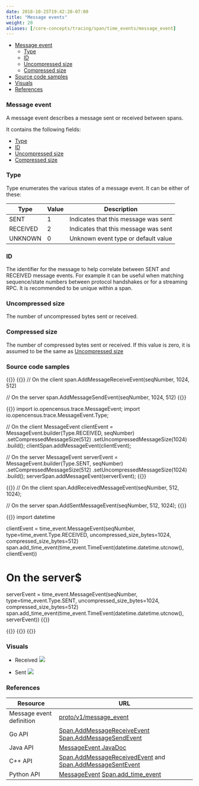 ```yaml
---
date: 2018-10-25T19:42:20-07:00
title: "Message events"
weight: 20
aliases: [/core-concepts/tracing/span/time_events/message_event]
---
```


- [Message event](#message-event)
    - [Type](#type)
    - [ID](#id)
    - [Uncompressed size](#uncompressed-size)
    - [Compressed size](#compressed-size)
- [Source code samples](#source-code-samples)
- [Visuals](#visuals)
- [References](#references)

### Message event

A message event describes a message sent or received between spans.

It contains the following fields:

- [Type](#type)
- [ID](#id)
- [Uncompressed size](#uncompressed-size)
- [Compressed size](#compressed-size)

### Type

Type enumerates the various states of a message event. It can be either of these:

Type|Value|Description
---|---|---
SENT|1|Indicates that this message was sent
RECEIVED|2|Indicates that this message was sent
UNKNOWN|0|Unknown event type or default value

### ID
The identifier for the message to help correlate between SENT and RECEIVED message events.
For example it can be useful when matching sequence/state numbers between protocol handshakes
or for a streaming RPC. It is recommended to be unique within a span.

### Uncompressed size
The number of uncompressed bytes sent or received.

### Compressed size
The number of compressed bytes sent or received. If this value is zero, it is assumed to be the same as [Uncompressed size](#uncompressed-size)

### Source code samples

{{<tabs Go Java CplusPlus Python NodeJS>}}
{{<highlight go>}}
// On the client
span.AddMessageReceiveEvent(seqNumber, 1024, 512)

// On the server
span.AddMessageSendEvent(seqNumber, 1024, 512)
{{</highlight>}}

{{<highlight java>}}
import io.opencensus.trace.MessageEvent;
import io.opencensus.trace.MessageEvent.Type;

// On the client
MessageEvent clientEvent = MessageEvent.builder(Type.RECEIVED, seqNumber)
                                 .setCompressedMessageSize(512)
                                 .setUncompressedMessageSize(1024)
                                 .build();
clientSpan.addMessageEvent(clientEvent);

// On the server
MessageEvent serverEvent = MessageEvent.builder(Type.SENT, seqNumber)
                                 .setCompressedMessageSize(512)
                                 .setUncompressedMessageSize(1024)
                                 .build();
serverSpan.addMessageEvent(serverEvent);
{{</highlight>}}

{{<highlight cpp>}}
// On the client
span.AddReceivedMessageEvent(seqNumber, 512, 1024);

// On the server
span.AddSentMessageEvent(seqNumber, 512, 1024);
{{</highlight>}}

{{<highlight python>}}
import datetime

clientEvent = time_event.MessageEvent(seqNumber, type=time_event.Type.RECEIVED,
                uncompressed_size_bytes=1024, compressed_size_bytes=512)
span.add_time_event(time_event.TimeEvent(datetime.datetime.utcnow(), clientEvent))

# On the server$
serverEvent = time_event.MessageEvent(seqNumber, type=time_event.Type.SENT,
                uncompressed_size_bytes=1024, compressed_size_bytes=512)
span.add_time_event(time_event.TimeEvent(datetime.datetime.utcnow(), serverEvent))
{{</highlight>}}

{{<highlight js>}}
{{</highlight>}}
{{</tabs>}}

### Visuals

* Received
![](/images/span-message-received-sample.png)

* Sent
![](/images/span-message-sent-sample.png)

### References
Resource|URL
---|---
Message event definition|[proto/v1/message_event](https://github.com/census-instrumentation/opencensus-proto/blob/99162e4df59df7e6f54a8a33b80f0020627d8405/src/opencensus/proto/trace/v1/trace.proto#L155-L183)
Go API|[Span.AddMessageReceiveEvent](https://godoc.org/go.opencensus.io/trace#Span.AddMessageReceiveEvent) [Span.AddMessageSendEvent](https://godoc.org/go.opencensus.io/trace#Span.AddMessageSendEvent)
Java API|[MessageEvent JavaDoc](https://static.javadoc.io/io.opencensus/opencensus-api/0.16.1/io/opencensus/trace/MessageEvent.html)
C++ API|[Span.AddMessageReceivedEvent](https://github.com/census-instrumentation/opencensus-cpp/blob/c5e59c48a3c40a7da737391797423b88e93fd4bb/opencensus/trace/span.h#L127-L129) and [Span.AddMessageSentEvent](https://github.com/census-instrumentation/opencensus-cpp/blob/c5e59c48a3c40a7da737391797423b88e93fd4bb/opencensus/trace/span.h#L130-L133)
Python API|[MessageEvent](https://github.com/census-instrumentation/opencensus-python/blob/d9384fdfafebe678aef0d28a237d098f4e240ad7/opencensus/trace/time_event.py#L58-L107) [Span.add_time_event](https://github.com/census-instrumentation/opencensus-python/blob/d9384fdfafebe678aef0d28a237d098f4e240ad7/opencensus/trace/span.py#L202)
